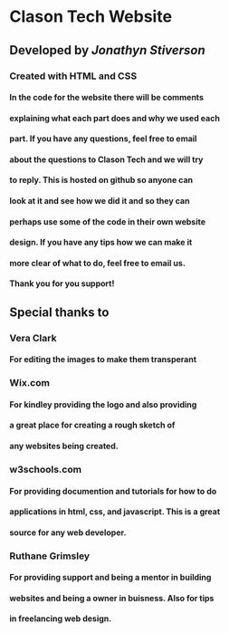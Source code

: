 # Clason Tech Website
## Developed by *Jonathyn Stiverson*
### Created with HTML and CSS
#### In the code for the website there will be comments 
#### explaining what each part does and why we used each
#### part.  If you have any questions, feel free to email
#### about the questions to Clason Tech and we will try 
#### to reply.  This is hosted on github so anyone can
#### look at it and see how we did it and so they can
#### perhaps use some of the code in their own website
#### design.  If you have any tips how we can make it 
#### more clear of what to do, feel free to email us.
#### Thank you for you support!
## Special thanks to
### Vera Clark
#### For editing the images to make them transperant
### Wix.com
#### For kindley providing the logo and also providing 
#### a great place for creating a rough sketch of 
#### any websites being created.
### w3schools.com
#### For providing documention and tutorials for how to do 
#### applications in html, css, and javascript.  This is a great 
#### source for any web developer.
### Ruthane Grimsley
#### For providing support and being a mentor in building
#### websites and being a owner in buisness.  Also for tips
#### in freelancing web design.
